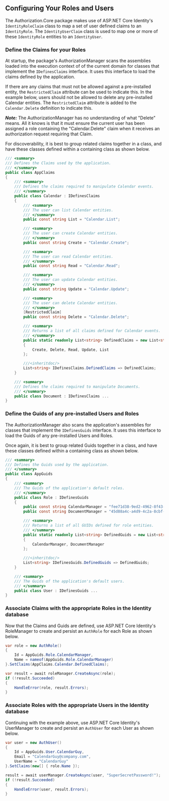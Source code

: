 ## Configuring Your Roles and Users

The Authorization.Core package makes use of ASP.NET Core Identity's `IdentityRoleClaim` class to
map a set of user defined claims to an `IdentityRole`. The `IdentityUserClaim` class is used to 
map one or more of these `IdentityRole` entities to an `IdentityUser`.

### Define the Claims for your Roles

At startup, the package's AuthorizationManager scans the assemblies loaded into the execution context of 
of the current domain for classes that implement the `IDefinesClaims` interface. It uses this interface 
to load the claims defined by the application.

If there are any claims that must not be allowed against a pre-installed entity, the `RestrictedClaim` 
attribute can be used to indicate this. In the example below, users should not be allowed to delete any 
pre-installed Calendar entities. The `RestrictedClaim` attribute is added to the `Calendar.Delete` 
definition to indicate this. 

_**Note:**_ The AuthorizationManager has no understanding of what "Delete" means. All it knows is that it 
must ensure the current user has been assigned a role containing the "Calendar.Delete" claim when it receives 
an authorization request requiring that Claim. 

For discoverability, it is best to group related claims together in a class, and have these classes 
defined within a containing class as shown below.

```csharp
/// <summary>
/// Defines the Claims used by the application.
/// </summary>
public class AppClaims
{
    /// <summary>
    /// Defines the claims required to manipulate Calendar events.
    /// </summary>
    public class Calendar : IDefinesClaims
    {
        /// <summary>
        /// The user can list Calendar entities.
        /// </summary>
        public const string List = "Calendar.List";

        /// <summary>
        /// The user can create Calendar entities.
        /// </summary>
        public const string Create = "Calendar.Create";

        /// <summary>
        /// The user can read Calendar entities.
        /// </summary>
        public const string Read = "Calendar.Read";

        /// <summary>
        /// The user can update Calendar entities.
        /// </summary>
        public const string Update = "Calendar.Update";

        /// <summary>
        /// The user can delete Calendar entities.
        /// </summary>
        [RestrictedClaim]
        public const string Delete = "Calendar.Delete";

        /// <summary>
        /// Returns a list of all claims defined for Calendar events.
        /// </summary>
        public static readonly List<string> DefinedClaims = new List<string>
        {
            Create, Delete, Read, Update, List
        };

        ///<inheritdoc/>
        List<string> IDefinesClaims.DefinedClaims => DefinedClaims;
    }

    /// <summary>
    /// Defines the claims required to manipulate Documents.
    /// </summary>
    public class Document : IDefinesClaims ...
}
```

### Define the Guids of any pre-installed Users and Roles

The AuthorizationManager also scans the application's assemblies for classes that implement the `IDefinesGuids` 
interface. It uses this interface to load the Guids of any pre-installed Users and Roles.

Once again, it is best to group related Guids together in a class, and have these classes defined 
within a containing class as shown below.

```csharp
/// <summary>
/// Defines the Guids used by the application.
/// </summary>
public class AppGuids
{
    /// <summary>
    /// The Guids of the application's default roles.
    /// </summary>
    public class Role : IDefinesGuids
    {
        public const string CalendarManager = "fee71d38-9ed2-4962-8f43-8cd48678c65e";
        public const string DocumentManager = "45d88a4c-a4d9-4c2a-8cbf-38c883ff6130";

        /// <summary>
        /// Returns a list of all GUIDs defined for role entities.
        /// </summary>
        public static readonly List<string> DefinedGuids = new List<string>
        {
            CalendarManager, DocumentManager
        };

        ///<inheritdoc/>
        List<string> IDefinesGuids.DefinedGuids => DefinedGuids;
    }

    /// <summary>
    /// The Guids of the application's default users.
    /// </summary>
    public class User : IDefinesGuids ...
}
```

### Associate Claims with the appropriate Roles in the Identity database

Now that the Claims and Guids are defined, use ASP.NET Core Identity's RoleManager to create and persist an 
`AuthRole` for each Role as shown below.

```csharp
var role = new AuthRole()
{
    Id = AppGuids.Role.CalendarManager,
    Name = nameof(AppGuids.Role.CalendarManager)
}.SetClaims(AppClaims.Calendar.DefinedClaims);

var result = await roleManager.CreateAsync(role);
if (!result.Succeeded)
{
    HandleError(role, result.Errors);
}
```

### Associate Roles with the appropriate Users in the Identity database

Continuing with the example above, use ASP.NET Core Identity's UserManager to create and persist an 
`AuthUser` for each User as shown below.

```csharp
var user = new AuthUser()
{
    Id = AppGuids.User.CalendarGuy,
    Email = "CalendarGuy@company.com",
    UserName = "CalendarGuy"
}.SetClaims(new[] { role.Name });

result = await userManager.CreateAsync(user, "SuperSecretPassword!");
if (!result.Succeeded)
{
    HandleError(user, result.Errors);
}
```
